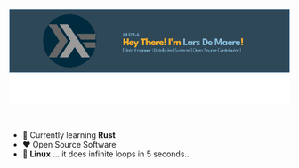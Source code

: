 <img src="https://raw.githubusercontent.com/LDM-A/LDM-A/master/assets/banner.png" alt="Introduction Banner.." style="text-align: center; margin-bottom: 30px;" />

-   :seedling: Currently learning **Rust**
-   :heart: Open Source Software
-   :penguin: **Linux** ... it does infinite loops in 5 seconds..